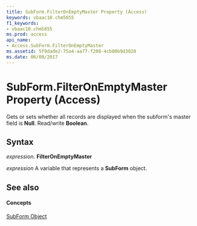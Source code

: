 ```yaml
---
title: SubForm.FilterOnEmptyMaster Property (Access)
keywords: vbaac10.chm5855
f1_keywords:
- vbaac10.chm5855
ms.prod: access
api_name:
- Access.SubForm.FilterOnEmptyMaster
ms.assetid: 5f9dade2-75a4-aa77-f208-4cb80b9d3020
ms.date: 06/08/2017
---
```



# SubForm.FilterOnEmptyMaster Property (Access)

Gets or sets whether all records are displayed when the subform's master field is  **Null**. Read/write **Boolean**.


## Syntax

 _expression_. **FilterOnEmptyMaster**

 _expression_ A variable that represents a **SubForm** object.


## See also


#### Concepts


[SubForm Object](subform-object-access.md)

